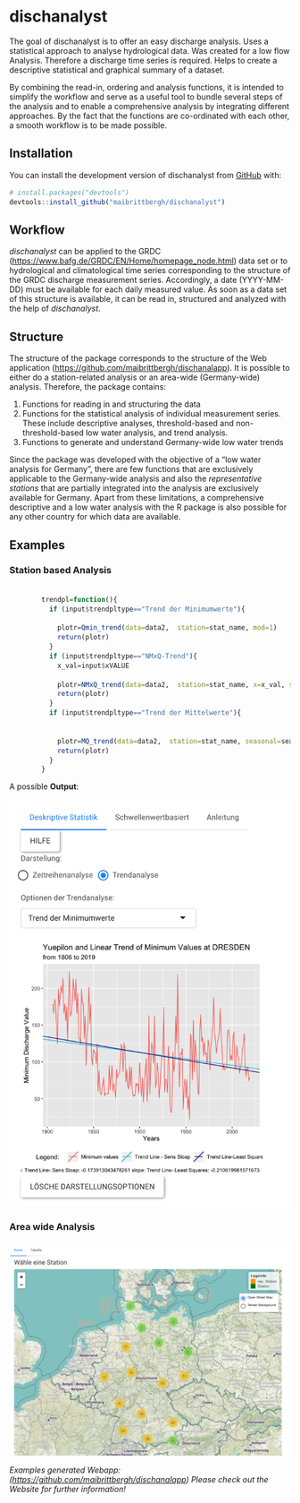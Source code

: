 
<!-- README.md is generated from README.Rmd. Please edit that file -->

# dischanalyst

<!-- badges: start -->

<!-- badges: end -->

The goal of dischanalyst is to offer an easy discharge analysis. Uses a
statistical approach to analyse hydrological data. Was created for a low
flow Analysis. Therefore a discharge time series is required. Helps to
create a descriptive statistical and graphical summary of a dataset.

By combining the read-in, ordering and analysis functions, it is
intended to simplify the workflow and serve as a useful tool to bundle
several steps of the analysis and to enable a comprehensive analysis by
integrating different approaches. By the fact that the functions are
co-ordinated with each other, a smooth workflow is to be made possible.

## Installation

You can install the development version of dischanalyst from
[GitHub](https://github.com/) with:

``` r
# install.packages("devtools")
devtools::install_github("maibrittbergh/dischanalyst")
```

## Workflow

*dischanalyst* can be applied to the GRDC
(<https://www.bafg.de/GRDC/EN/Home/homepage_node.html>) data set or to
hydrological and climatological time series corresponding to the
structure of the GRDC discharge measurement series. Accordingly, a date
(YYYY-MM-DD) must be available for each daily measured value. As soon as
a data set of this structure is available, it can be read in, structured
and analyzed with the help of *dischanalyst*.

## Structure

The structure of the package corresponds to the structure of the Web
application (<https://github.com/maibrittbergh/dischanalapp>). It is
possible to either do a station-related analysis or an area-wide
(Germany-wide) analysis. Therefore, the package contains:

1.  Functions for reading in and structuring the data
2.  Functions for the statistical analysis of individual measurement
    series. These include descriptive analyses, threshold-based and
    non-threshold-based low water analysis, and trend analysis.
3.  Functions to generate and understand Germany-wide low water trends

Since the package was developed with the objective of a “low water
analysis for Germany”, there are few functions that are exclusively
applicable to the Germany-wide analysis and also the *representative
stations* that are partially integrated into the analysis are
exclusively available for Germany. Apart from these limitations, a
comprehensive descriptive and a low water analysis with the R package is
also possible for any other country for which data are available.

## Examples

### Station based Analysis

``` r
  
        trendpl=function(){
          if (input$trendpltype=="Trend der Minimumwerte"){
            
            plotr=Qmin_trend(data=data2,  station=stat_name, mod=1) 
            return(plotr)
          }
          if (input$trendpltype=="NMxQ-Trend"){
            x_val=input$xVALUE
            
            plotr=NMxQ_trend(data=data2,  station=stat_name, x=x_val, seasonal=season, graphic=T)
            return(plotr)
          }
          if (input$trendpltype=="Trend der Mittelwerte"){
            
            
            plotr=MQ_trend(data=data2,  station=stat_name, seasonal=seas )
            return(plotr)
          }
        } 
```

A possible **Output**:

<center>

<img src="zyp-trend.png" alt="Niedrigwasserperiode" width="600" />

</center>

### Area wide Analysis

<center>

<img src="map.png" alt="Niedrigwasserperiode" width="800" />

</center>

*Examples generated Webapp:
(<https://github.com/maibrittbergh/dischanalapp>) Please check out the
Website for further information\!*
